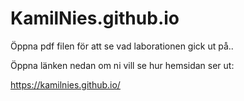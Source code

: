 # KamilNies.github.io

Öppna pdf filen för att se vad laborationen gick ut på..

Öppna länken nedan om ni vill se hur hemsidan ser ut:

https://kamilnies.github.io/
